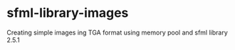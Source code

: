 # sfml-library-images
Creating simple images ing TGA format using memory pool and sfml library 2.5.1
